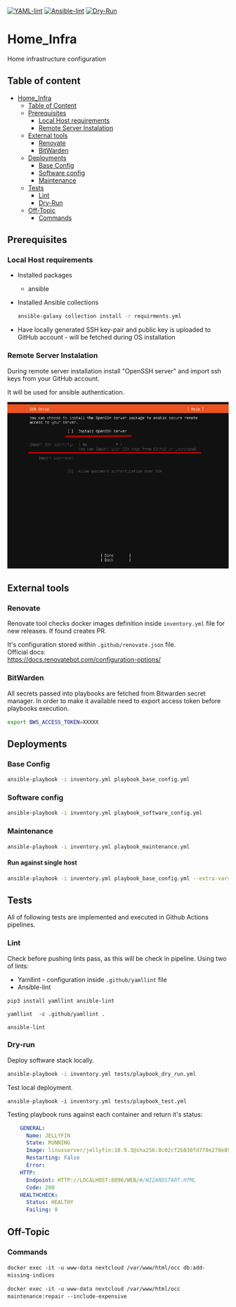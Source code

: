 [![YAML-lint](https://github.com/przemekgorzynski/Home_Infra/actions/workflows/YAML-lint.yml/badge.svg)](https://github.com/przemekgorzynski/Home_Infra/actions/workflows/YAML-lint.yml)
[![Ansible-lint](https://github.com/przemekgorzynski/Home_Infra/actions/workflows/Ansible-lint.yml/badge.svg)](https://github.com/przemekgorzynski/Home_Infra/actions/workflows/Ansible-lint.yml)
[![Dry-Run](https://github.com/przemekgorzynski/Home_Infra/actions/workflows/Dry-Run.yml/badge.svg)](https://github.com/przemekgorzynski/Home_Infra/actions/workflows/Dry-Run.yml)
# Home_Infra
Home infrastructure configuration

## Table of content

- [Home_Infra](#Home_Infra)
  - [Table of Content](#table-of-content)
  - [Prerequisites](#prerequisites)
    - [Local Host requirements](#local-host-requirements)
    - [Remote Server Instalation](#remote-server-instalation)
  - [External tools](#external-tools)
    - [Renovate](#renovate)
    - [BitWarden](#bitwarden)
  - [Deployments](#deployments)
    - [Base Config](#base-config)
    - [Software config](#software-config)
    - [Maintenance](#maintenance)
  - [Tests](#tests)
    - [Lint](#lint)
    - [Dry-Run](#dry-run)
  - [Off-Topic](#off-topic)
    - [Commands](#commands)

## Prerequisites

### Local Host requirements
- Installed packages
    - ansible

- Installed Ansible collections

    ```bash
    ansible-galaxy collection install -r requirments.yml
    ``` 

- Have locally generated SSH key-pair and public key is uploaded to GitHub account - will be fetched during OS installation

### Remote Server Instalation

  During remote server installation install "OpenSSH server" and import ssh keys from your GitHub account. 

  It will be used for ansible authentication.

<img src="docs/images/import_ssh.png" alt="alt text" width="600">


## External tools

### Renovate

Renovate tool checks docker images definition inside `inventory.yml` file for new releases. If found creates PR.

It's configuration stored within `.github/renovate.json` file.  
Official docs:  
https://docs.renovatebot.com/configuration-options/

### BitWarden

All secrets passed into playbooks are fetched from Bitwarden secret manager. In order to make it available need to export access token before playbooks execution.


```bash
export BWS_ACCESS_TOKEN=XXXXX
```

## Deployments

### Base Config

```bash
ansible-playbook -i inventory.yml playbook_base_config.yml 
```

### Software config
```bash
ansible-playbook -i inventory.yml playbook_software_config.yml 
```

### Maintenance
```bash
ansible-playbook -i inventory.yml playbook_maintenance.yml 
```

#### Run against single host

```bash
ansible-playbook -i inventory.yml playbook_base_config.yml --extra-vars "variable_host=nas"
```

## Tests

All of following tests are implemented and executed in Github Actions pipelines.

### Lint

Check before pushing lints pass, as this will be check in pipeline.
Using two of lints:
  - Yamllint - configuration inside `.github/yamllint` file
  - Ansible-lint

```
pip3 install yamllint ansible-lint
```

```
yamllint  -c .github/yamllint .
```
```
ansible-lint
```

### Dry-run

Deploy software stack locally.

```bash
ansible-playbook -i inventory.yml tests/playbook_dry_run.yml
```

Test local deployment.
```
ansible-playbook -i inventory.yml tests/playbook_test.yml
```

Testing playbook runs against each container and return it's status:

```yml
    GENERAL:
      Name: JELLYFIN
      State: RUNNING
      Image: linuxserver/jellyfin:10.9.3@sha256:8c02cf2b830fd770e270e8947a5232a15cd860c53fb15c10e2773e16548156e8
      Restarting: False
      Error:
    HTTP:
      Endpoint: HTTP://LOCALHOST:8096/WEB/#/WIZARDSTART.HTML
      Code: 200
    HEALTHCHECK:
      Status: HEALTHY
      Failing: 0
```

## Off-Topic

### Commands

`docker exec -it -u www-data nextcloud /var/www/html/occ db:add-missing-indices`

`docker exec -it -u www-data nextcloud /var/www/html/occ maintenance:repair --include-expensive`
